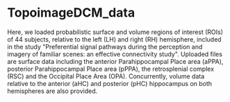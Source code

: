 # TopoimageDCM_data
Here, we loaded probabilistic surface and volume regions of interest (ROIs) of 44 subjects, relative to the left (LH) and right (RH) hemisphere, included in the study "Preferential signal pathways during the perception and imagery of familiar scenes: an effective connectivity study". Uploaded files are surface data including the anterior Parahippocampal Place area (aPPA), posterior Parahippocampal Place area (pPPA), the retrosplenial complex (RSC) and the Occipital Place Area (OPA). Concurrently, volume data relative to the anterior (aHC) and posterior (pHC) hippocampus on both hemispheres are also provided. 
